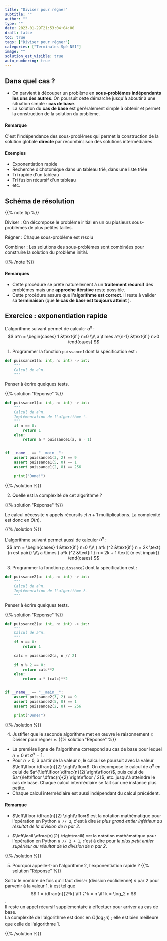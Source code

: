 ```yaml
---
title: "Diviser pour régner"
subtitle: ""
author: ""
type: ""
date: 2023-01-29T21:53:04+04:00
draft: false
toc: true
tags: ["Diviser pour régner"]
categories: ["Terminales Spé NSI"]
image: ""
solution_est_visible: true
auto_numbering: true
---
```


## Dans quel cas ?

- On parvient à découper un problème en **sous-problèmes indépendants les uns des autres**. On poursuit cette démarche jusqu'à aboutir à une situation simple : **cas de base**.
- La solution du **cas de base** est généralement simple à obtenir et permet la construction de la solution du problème.

#### Remarque

C'est l'indépendance des sous-problèmes qui permet la construction de la solution globale **directe** par recombinaison des solutions intermédiaires.

#### Exemples

- Exponentiation rapide
- Recherche dichotomique dans un tableau trié, dans une liste triée
- Tri rapide d'un tableau
- Tri fusion récursif d'un tableau
- etc.

## Schéma de résolution

{{% note tip %}}

Diviser
: On décompose le problème initial en un ou plusieurs sous-problèmes de plus petites tailles.

Régner
: Chaque sous-problème est résolu

Combiner
: Les solutions des sous-problèmes sont combinées pour construire la solution du problème initial.

{{% /note %}}

#### Remarques

- Cette procédure se prête naturellement à un **traitement récursif** des problèmes mais une **approche itérative** reste possible.
- Cette procédure assure que **l'algorithme est correct**. Il reste à valider sa **terminaison** (que  **le cas de base est toujours atteint** ).

## Exercice : exponentiation rapide

L'algorithme suivant permet de calculer $a^n$ :
$$
a^n = \begin{cases}
   1 &\text{if } n=0 \\\\
   a \times a^{n-1} &\text{if } n>0
\end{cases}
$$

1. Programmer la fonction `puissance1` dont la spécification est :

```python
def puissance1(a: int, n: int) -> int:
    """
    Calcul de a^n.
    """
```

Penser à écrire quelques tests.

{{% solution "Réponse" %}}

```python
def puissance1(a: int, n: int) -> int:
    """
    Calcul de a^n.
    Implémentation de l'algorithme 1.
    """
    if n == 0:
        return 1
    else:
        return a * puissance1(a, n - 1)


if __name__ == "__main__":
    assert puissance1(3, 2) == 9
    assert puissance1(5, 0) == 1
    assert puissance1(2, 8) == 256

    print("Done!")
```

{{% /solution %}}

2. Quelle est la complexité de cet algorithme ?

{{% solution "Réponse" %}}

Le calcul nécessite $n$ appels récursifs et $n+1$ multiplications. La complexité est donc en $O(n)$.

{{% /solution %}}

L'algorithme suivant permet aussi de calculer $a^n$ :
$$
a^n = \begin{cases}
   1 &\text{if } n=0 \\\\
    ( a^k )^2  &\text{if } n = 2k \text{ (n est pair)} \\\\
   a \times ( a^k )^2 &\text{if } n = 2k + 1 \text{ (n est impair)}
\end{cases}
$$

3. Programmer la fonction `puissance2` dont la spécification est :

```python
def puissance2(a: int, n: int) -> int:
    """
    Calcul de a^n.
    Implémentation de l'algorithme 2.
    """
```

Penser à écrire quelques tests.

{{% solution "Réponse" %}}

```python
def puissance2(a: int, n: int) -> int:
    """
    Calcul de a^n.
    """
    if n == 0:
        return 1

    calc = puissance2(a, n // 2)
    
    if n % 2 == 0:
        return calc**2
    else:
        return a * (calc)**2


if __name__ == "__main__":
    assert puissance2(3, 2) == 9
    assert puissance2(5, 0) == 1
    assert puissance2(2, 8) == 256

    print("Done!")
```

{{% /solution %}}

4. Justifier que le seconde algorithme met en œuvre le raisonnement « Diviser pour règner ».
{{% solution "Réponse" %}}

- La première ligne de l'algorithme correspond au cas de base pour lequel $n=0$ et $a^n=1$.
- Pour $n>0$, à partir de la valeur $n$, le calcul se poursuit avec la valeur $\left\lfloor \dfrac{n}{2} \right\rfloor$. On décompose le calcul de $a^n$ en celui de $a^{\left\lfloor \dfrac{n}{2} \right\rfloor}$, puis celui de $a^{\left\lfloor \dfrac{n}{2} \right\rfloor / 2}$, etc. jusqu'à atteindre le cas de base. Chaque calcul intermédiaire se fait sur une instance plus petite.
- Chaque calcul intermédiaire est aussi indépendant du calcul précédent.

#### Remarque

- $\left\lfloor \dfrac{n}{2} \right\rfloor$ est la notation mathématique pour l'opération en Python `n // 2`, c'est à dire *le plus grand entier inférieur au résultat de la division de* $n$ *par 2*.

- $\left\lceil \dfrac{n}{2} \right\rceil$ est la notation mathématique pour l'opération en Python `n // 2 + 1`, c'est à dire pour *le plus petit entier supérieur au résultat de la division de* $n$ *par 2*.

{{% /solution %}}

5. Pourquoi appelle-t-on l'algorithme 2, l'exponentiation rapide ?
{{% solution "Réponse" %}}

Soit $k$ le nombre de fois qu'il faut diviser (division euclidienne) $n$ par 2 pour parvenir à la valeur 1. $k$ est tel que
$$ 1 = \dfrac{n}{2^k} \iff 2^k = n \iff k = \log_2 n $$.  
Il reste un appel récursif supplémentaire à effectuer pour arriver au cas de base.  
La complexité de l'algorithme est donc en $O(\log_2 n)$ ; elle est bien meilleure que celle de l'algorithme 1.

{{% /solution %}}
